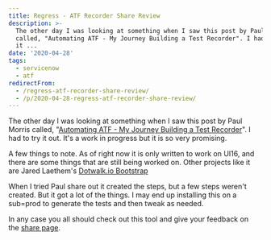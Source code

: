 ```yaml
---
title: Regress - ATF Recorder Share Review
description: >-
  The other day I was looking at something when I saw this post by Paul Morris
  called, "Automating ATF - My Journey Building a Test Recorder". I had to try
  it ...
date: '2020-04-28'
tags:
  - servicenow
  - atf
redirectFrom:
  - /regress-atf-recorder-share-review/
  - /p/2020-04-28-regress-atf-recorder-share-review/
---
```


<!--StartFragment-->

The other day I was looking at something when I saw this post by Paul Morris called, "[Automating ATF - My Journey Building a Test Recorder](https://community.servicenow.com/community?id=community_blog&sys_id=a4398aea1bb20c18fff162c4bd4bcbc8)". I had to try it out. It's a work in progress but it is so very promising.

A few things to note. As of right now it is only written to work on UI16, and there are some things that are still being worked on. Other projects like it are Jared Laethem's [Dotwalk.io Bootstrap](https://dotwalk.io/bootstrap)

When I tried Paul share out it created the steps, but a few steps weren't created. But it got a lot of the things. I may end up installing this on a sub=prod to generate the tests and then tweak as needed.

In any case you all should check out this tool and give your feedback on the [share page](https://developer.servicenow.com/connect.do#!/share/contents/5672333_regress_atf_service_catalog_test_generator).

<!--EndFragment-->